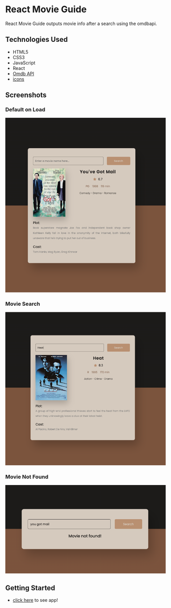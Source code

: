 # React Movie Guide
React Movie Guide outputs movie info after a search using the omdbapi.

## Technologies Used

* HTML5
* CSS3
* JavaScript
* React
* [Omdb API](https://www.omdbapi.com/)
* [icons](hhttps://fontawesome.com/icons)

## Screenshots
### Default on Load
![default view](./imgs/default.png)
### Movie Search
![movie search view](./imgs/movie.png)
### Movie Not Found
![movie not found view](./imgs/not-found.png)

## Getting Started
* [click here]() to see app!